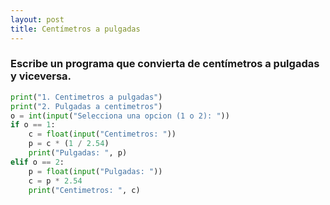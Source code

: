 ```yaml
---
layout: post
title: Centímetros a pulgadas
---
```


### Escribe un programa que convierta de centímetros a pulgadas y viceversa.

```python
print("1. Centimetros a pulgadas")
print("2. Pulgadas a centimetros")
o = int(input("Selecciona una opcion (1 o 2): "))
if o == 1:
    c = float(input("Centimetros: "))
    p = c * (1 / 2.54)
    print("Pulgadas: ", p)
elif o == 2:
    p = float(input("Pulgadas: "))
    c = p * 2.54
    print("Centimetros: ", c)
```
